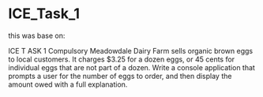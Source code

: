 # ICE_Task_1
this was base on:

ICE T ASK 1 Compulsory
Meadowdale Dairy Farm sells organic brown eggs to local customers. It charges $3.25 for a dozen eggs, or 45 cents for individual eggs that are not part of a dozen.
Write a console application that prompts a user for the number of eggs to order, and then display the amount owed with a full explanation.
